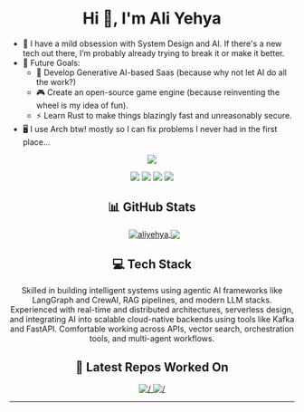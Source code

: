 <!-- <img src="https://github.com/MohammadYehya/MohammadYehya/blob/main/working.gif" alt="" /> -->
<h1 align="center">Hi 👋, I'm Ali Yehya</h1>
<!-- <img align='right' src="./gitassets/pondfish.gif" height="240px"/> -->
<p align="left">

- 🤖 I have a mild obsession with System Design and AI. If there's a new tech out there, I’m probably already trying to break it or make it better.
- 🚀 Future Goals:
  - 🧠 Develop Generative AI-based Saas (because why not let AI do all the work?)
  - 🎮 Create an open-source game engine (because reinventing the wheel is my idea of fun).
  - ⚡ Learn Rust to make things blazingly fast and unreasonably secure.
- 🖥️ I use Arch btw! mostly so I can fix problems I never had in the first place...

</p>

<p align="center">
  <!-- <img src="https://visitcount.itsvg.in/api?id=MohammadYehya&label=Profile%20Views&color=10&icon=0&pretty=true" /> -->
  <img src="https://komarev.com/ghpvc/?username=Ali-Yehya&color=red&base=2000&abbreviated=true" />
</p>
<!-- <br> -->
<p align="center"> 
  <a href="https://linkedin.com/in/aliyehyahayati"><img src="https://img.shields.io/badge/LinkedIn-%230077B5.svg?&style=for-the-badge&logo=linkedin-white&logoColor=white"/></a>
  <a href="https://ali-yehya.github.io"><img src="https://img.shields.io/badge/Portfolio-darkred?&style=for-the-badge&logo=GoogleChrome&logoColor=white"/></a>  
  <a href="https://github.com/Ali-Yehya"><img src="https://img.shields.io/badge/Github-black?&style=for-the-badge&logo=Github&logoColor=white"/></a>
  <a href="mailto:ali.yehya.hayati@gmail.com"><img src="https://img.shields.io/badge/Gmail-white?&style=for-the-badge&logo=gmail&logoColor=gmail"></a>
</p>

<h2 align="center">📊 GitHub Stats</h2>
<p align="center">&nbsp;
  <a href="https://github-readme-stats.vercel.app/api?username=Ali-Yehya&theme=bear&show_icons=true&border_color=EFBF04&rank_icon=default&border_radius=30&show=prs_merged&include_all_commits=false&count_private=true">
  <img align="center" src="https://github-readme-stats.vercel.app/api?username=Ali-Yehya&theme=bear&show_icons=true&border_color=EFBF04&rank_icon=default&border_radius=30&show=prs_merged&include_all_commits=false&count_private=true" alt="aliyehya" />  
  </a>
  <a href="https://github-readme-stats.vercel.app/api/top-langs/?username=Ali-Yehya&theme=bear&border_color=EFBF04&border_radius=30&card_width=300&include_all_commits=true&count_private=true&layout=compact&langs_count=10">
  <img align="center" src="https://github-readme-stats.vercel.app/api/top-langs/?username=Ali-Yehya&theme=bear&border_color=EFBF04&border_radius=30&card_width=300&include_all_commits=true&count_private=true&layout=compact&langs_count=10"/>
  </a>
</p>

<h2 align="center">💻 Tech Stack</h2>
<p align="center">Skilled in building intelligent systems using agentic AI frameworks like LangGraph and CrewAI, RAG pipelines, and modern LLM stacks. Experienced with real-time and distributed architectures, serverless design, and integrating AI into scalable cloud-native backends using tools like Kafka and FastAPI. Comfortable working across APIs, vector search, orchestration tools, and multi-agent workflows.</p>
<!-- <p align="center">For full list of skills, check out <a href="https://mohammadyehya.github.io/Skills">my portfolio</a>.</p> -->




<h2 align="center">📂 Latest Repos Worked On</h2>
<!-- <p align="center"> -->
  <div align="center">
    <a href=https://github.com/Ali-Yehya/HTTP-Server>
      <img src=https://github-readme-stats.vercel.app/api/pin/?username=Ali-Yehya&repo=HTTP-Server&theme=bear&show_icons=true&border_color=EFBF04&border_radius=30 alt=/>
    </a>
    <a href=https://github.com/MohammadYehya/Tauri_NextJS_Template>
      <img src=https://github-readme-stats.vercel.app/api/pin/?username=mohammadyehya&repo=Tauri_NextJS_Template&theme=bear&show_icons=true&border_color=EFBF04&border_radius=30 alt=/>
    </a>
  </div>
<!-- </p> -->

<!-- h2 align="center">✍️ Random Dev Quote</h2 -->
<!-- p align="center"><img src="https://quotes-github-readme.vercel.app/api?type=horizontal&theme=radical"/></p -->

---
